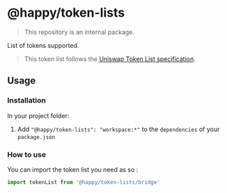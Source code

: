 # @happy/token-lists

> This repository is an internal package.

List of tokens supported.

> This token list follows the [Uniswap Token List specification](https://github.com/Uniswap/token-lists).

## Usage

### Installation

In your project folder:

1. Add `"@happy/token-lists": "workspace:*"` to the `dependencies` of your `package.json`

### How to use

You can import the token list you need as so :

```ts
import tokenList from '@happy/token-lists/bridge'
```
